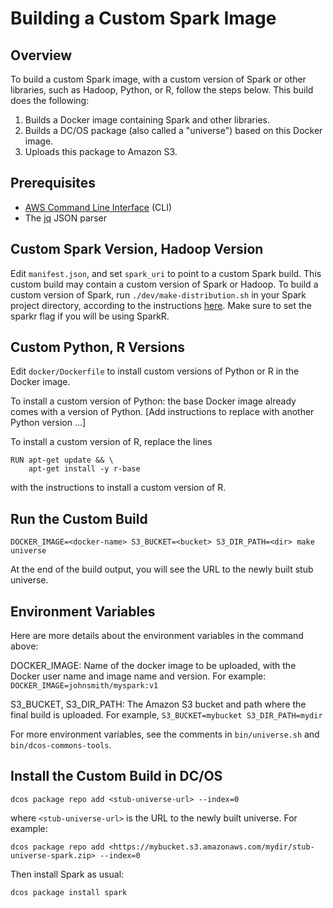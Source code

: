 Building a Custom Spark Image
=============================

Overview
--------
To build a custom Spark image, with a custom version of Spark or other libraries, 
such as Hadoop, Python, or R, follow the steps below. This build does the following:
1. Builds a Docker image containing Spark and other libraries.
1. Builds a DC/OS package (also called a "universe") based on this Docker image.
1. Uploads this package to Amazon S3.

Prerequisites
-------------
* [AWS Command Line Interface](https://aws.amazon.com/cli/) (CLI)
* The [jq](https://github.com/stedolan/jq) JSON parser

Custom Spark Version, Hadoop Version
------------------------------------
Edit `manifest.json`, and set `spark_uri` to point to a custom Spark build. This custom build may 
contain a custom version of Spark or Hadoop.
To build a custom version of Spark, run
`./dev/make-distribution.sh` in your Spark project directory, according to the instructions
[here](http://spark.apache.org/docs/latest/building-spark.html#building-a-runnable-distribution). 
Make sure to set the sparkr flag if you will be using SparkR.

Custom Python, R Versions
-------------------------
Edit `docker/Dockerfile` to install custom versions of Python or R in the Docker image.

To install a custom version of Python: the base Docker image already comes with a 
version of Python. [Add instructions to replace with another Python version ...]

To install a custom version of R, replace the lines 
```
RUN apt-get update && \
    apt-get install -y r-base
```
with the instructions to install a custom version of R.

Run the Custom Build
--------------------
```
DOCKER_IMAGE=<docker-name> S3_BUCKET=<bucket> S3_DIR_PATH=<dir> make universe 
```

At the end of the build output, you will see the URL to the newly built stub universe.

Environment Variables
---------------------
Here are more details about the environment variables in the command above:

DOCKER_IMAGE: Name of the docker image to be uploaded, with the
Docker user name and image name and version. For example: 
`DOCKER_IMAGE=johnsmith/myspark:v1`

S3_BUCKET, S3_DIR_PATH: The Amazon S3 bucket and path where the final build is uploaded.
For example, `S3_BUCKET=mybucket S3_DIR_PATH=mydir`

For more environment variables, see the comments in `bin/universe.sh` and
`bin/dcos-commons-tools`.

Install the Custom Build in DC/OS
---------------------------------
```
dcos package repo add <stub-universe-url> --index=0
```
where `<stub-universe-url>` is the URL to the newly built universe. For example:
```
dcos package repo add <https://mybucket.s3.amazonaws.com/mydir/stub-universe-spark.zip> --index=0
```

Then install Spark as usual:
```
dcos package install spark
```

